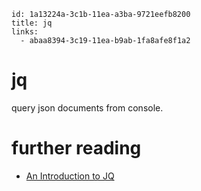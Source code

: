 ```
id: 1a13224a-3c1b-11ea-a3ba-9721eefb8200
title: jq 
links: 
  - abaa8394-3c19-11ea-b9ab-1fa8afe8f1a2
```

# jq

query json documents from console.

# further reading

* [An Introduction to JQ][1]

[1]: https://earthly.dev/blog/jq-select/

